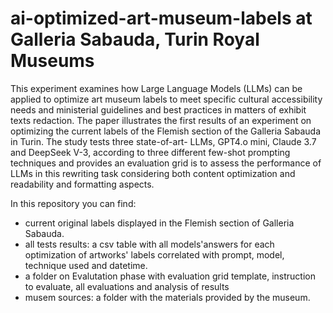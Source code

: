 # ai-optimized-art-museum-labels at Galleria Sabauda, Turin Royal Museums

This experiment examines how Large Language Models (LLMs) can be applied to optimize art museum labels to meet specific cultural accessibility needs and ministerial guidelines and best practices in matters of exhibit texts redaction. The paper  illustrates the first results of an experiment on optimizing the current labels of the Flemish section of the Galleria Sabauda in Turin. 
The study tests three state-of-art- LLMs, GPT4.o mini, Claude 3.7 and DeepSeek V-3, according to three different few-shot prompting techniques and provides an evaluation grid is to assess the performance of LLMs in this rewriting task considering both content optimization and readability and formatting aspects.

In this repository you can find:
* current original labels displayed in the Flemish section of Galleria Sabauda.
* all tests results: a  csv table with all models'answers for each optimization of artworks' labels correlated with prompt, model, technique used and datetime.
* a folder on Evalutation phase with evaluation grid template, instruction to evaluate, all evaluations and analysis of results
* musem sources: a folder with the materials provided by the museum.
